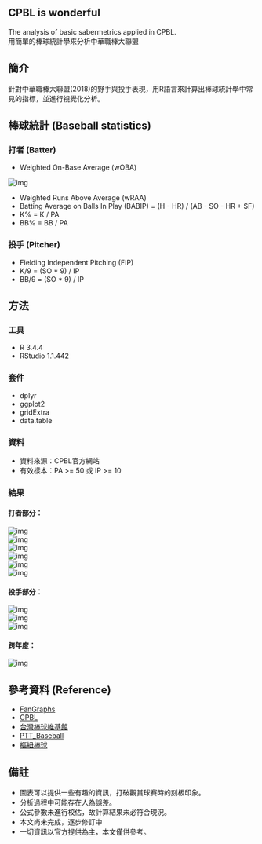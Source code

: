 ## CPBL is wonderful 
The analysis of basic sabermetrics applied in CPBL.     
用簡單的棒球統計學來分析中華職棒大聯盟     
   
## 簡介
針對中華職棒大聯盟(2018)的野手與投手表現，用R語言來計算出棒球統計學中常見的指標，並進行視覺化分析。             
    
## 棒球統計 (Baseball statistics) 
### 打者 (Batter)  
* Weighted On-Base Average (wOBA)   
                        
![img](https://github.com/Guan-Yi/CPBL/blob/master/formula/wobp_formula.jpg)      
* Weighted Runs Above Average (wRAA)   
* Batting Average on Balls In Play (BABIP) = (H - HR) / (AB - SO - HR + SF)
* K% =  K / PA
* BB% = BB / PA
     
### 投手 (Pitcher)
* Fielding Independent Pitching (FIP)
* K/9 = (SO * 9) / IP 
* BB/9 = (SO * 9) / IP
    
## 方法
### 工具
* R 3.4.4   
* RStudio 1.1.442
      
### 套件  
* dplyr  
* ggplot2    
* gridExtra  
* data.table     

### 資料
* 資料來源：CPBL官方網站
* 有效樣本：PA >= 50 或 IP >= 10
     
### 結果
#### 打者部分：
![img](https://github.com/Guan-Yi/CPBL/blob/master/result/woba.jpg)    
![img](https://github.com/Guan-Yi/CPBL/blob/master/result/K%25.jpg)     
![img](https://github.com/Guan-Yi/CPBL/blob/master/result/KBB%25.jpg)     
![img](https://github.com/Guan-Yi/CPBL/blob/master/result/BABIP.jpg)     
![img](https://github.com/Guan-Yi/CPBL/blob/master/result/AOS.jpg)     
![img](https://github.com/Guan-Yi/CPBL/blob/master/result/KBB%25T.jpg)    
    
#### 投手部分：    
![img](https://github.com/Guan-Yi/CPBL/blob/master/result/FIP.jpg)    
![img](https://github.com/Guan-Yi/CPBL/blob/master/result/KBB9.jpg)   
![img](https://github.com/Guan-Yi/CPBL/blob/master/result/KBB9T.jpg)   

#### 跨年度：
![img](https://github.com/Guan-Yi/CPBL/blob/master/result/avg1718.jpg)

## 參考資料 (Reference)  
* [FanGraphs](https://www.fangraphs.com/library/)    
* [CPBL](http://www.cpbl.com.tw/stats/all.html)   
* [台灣棒球維基館](http://twbsball.dils.tku.edu.tw/wiki/index.php?title=%E9%A6%96%E9%A0%81)    
* [PTT_Baseball](https://www.ptt.cc/bbs/Baseball/M.1508090433.A.834.html)    
* [樞紐棒球](https://shunyubaseball.wordpress.com/)

## 備註
* 圖表可以提供一些有趣的資訊，打破觀賞球賽時的刻板印象。
* 分析過程中可能存在人為誤差。   
* 公式參數未進行校估，故計算結果未必符合現況。                           
* 本文尚未完成，逐步修訂中  
* 一切資訊以官方提供為主，本文僅供參考。
